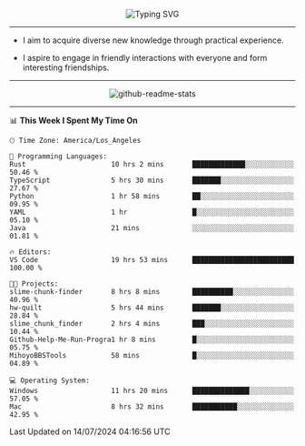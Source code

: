 <p align="center">
  <img src="https://readme-typing-svg.demolab.com?font=Fira+Code&weight=500&size=32&duration=2500&pause=1600&center=true&vCenter=true&random=false&width=1024&height=64&lines=Hi+there+%F0%9F%91%8B;I'm+delighted+you+could+make+it+here+%F0%9F%8E%89;I'm+Harry%2C+a+college+student+still+finding+my+way" alt="Typing SVG" />
</p>


---


- I aim to acquire diverse new knowledge through practical experience.

- I aspire to engage in friendly interactions with everyone and form interesting friendships.


---


<p align="center">
  <img src="https://github-readme-stats.vercel.app/api?username=Harry-Jing&show_icons=true" alt="github-readme-stats"/>
</p>


---

<!--START_SECTION:waka-->
📊 **This Week I Spent My Time On** 

```text
🕑︎ Time Zone: America/Los_Angeles

💬 Programming Languages: 
Rust                     10 hrs 2 mins       █████████████░░░░░░░░░░░░   50.46 % 
TypeScript               5 hrs 30 mins       ███████░░░░░░░░░░░░░░░░░░   27.67 % 
Python                   1 hr 58 mins        ██░░░░░░░░░░░░░░░░░░░░░░░   09.95 % 
YAML                     1 hr                █░░░░░░░░░░░░░░░░░░░░░░░░   05.10 % 
Java                     21 mins             ░░░░░░░░░░░░░░░░░░░░░░░░░   01.81 % 

🔥 Editors: 
VS Code                  19 hrs 53 mins      █████████████████████████   100.00 % 

🐱‍💻 Projects: 
slime-chunk-finder       8 hrs 8 mins        ██████████░░░░░░░░░░░░░░░   40.96 % 
hw-quilt                 5 hrs 44 mins       ███████░░░░░░░░░░░░░░░░░░   28.84 % 
slime_chunk_finder       2 hrs 4 mins        ███░░░░░░░░░░░░░░░░░░░░░░   10.44 % 
Github-Help-Me-Run-Progra1 hr 8 mins         █░░░░░░░░░░░░░░░░░░░░░░░░   05.75 % 
MihoyoBBSTools           58 mins             █░░░░░░░░░░░░░░░░░░░░░░░░   04.89 % 

💻 Operating System: 
Windows                  11 hrs 20 mins      ██████████████░░░░░░░░░░░   57.05 % 
Mac                      8 hrs 32 mins       ███████████░░░░░░░░░░░░░░   42.95 % 
```


 Last Updated on 14/07/2024 04:16:56 UTC
<!--END_SECTION:waka-->
